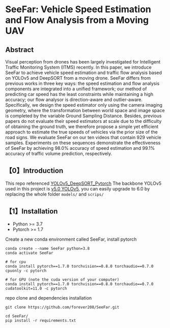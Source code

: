 # SeeFar: Vehicle Speed Estimation and Flow Analysis from a Moving UAV

## Abstract
Visual perception from drones has been largely investigated for Intelligent Traffic Monitoring System (ITMS) recently. In this paper, we introduce SeeFar to achieve vehicle speed estimation and traffic flow analysis based on YOLOv5 and DeepSORT from a moving drone. SeeFar differs from previous works in three key ways: the speed estimation and flow analysis components are integrated into a unified framework; our method of predicting car speed has the least constraints while maintaining a high accuracy; our flow analysor is direction-aware and outlier-aware. Specifically, we design the speed estimator only using the camera imaging geometry, where the transformation between world space and image space is completed by the variable Ground Sampling Distance. Besides, previous papers do not evaluate their speed estimators at scale due to the difficulty of obtaining the ground truth, we therefore propose a simple yet efficient approach to estimate the true speeds of vehicles via the prior size of the road signs. We evaluate SeeFar on our ten videos that contain 929 vehicle samples. Experiments on these sequences demonstrate the effectiveness of SeeFar by achieving 98.0% accuracy of speed estimation and 99.1% accuracy of traffic volume prediction, respectively.

 

## 【0】Introduction
This repo referenced [YOLOv5_DeepSORT_Pytorch](https://github.com/mikel-brostrom/Yolov5_DeepSort_Pytorch)
The backbone YOLOv5 used in this project is  [v5.0 YOLOv5](https://github.com/ultralytics/yolov5/releases/tag/v5.0), you can easily upgrade to 6.0 by replacing the whole folder `models/` and `scrips/`


<!-- Running the repo in Colab is recommended, copy the file [YOLOv5_DeepSORT.ipynb](https://colab.research.google.com/drive/1AEAgVhDKNsmUmmDRG9dP9y4VToC4pVn1?usp=sharing), then run it on Colab. (remember to change the runtime type to GPU in Colab) -->




## 【1】Installation 

* Python >= 3.7
* Pytorch >= 1.7

Create a new conda environment called SeeFar, install pytorch
```
conda create --name SeeFar python=3.8
conda activate SeeFar

# for cpu
conda install pytorch==1.7.0 torchvision==0.8.0 torchaudio==0.7.0 cpuonly -c pytorch

# for GPU (note the cuda version of your computer)
conda install pytorch==1.7.0 torchvision==0.8.0 torchaudio==0.7.0 cudatoolkit=11.0 -c pytorch

```

repo clone and dependencies installation 
```
git clone https://github.com/forever208/SeeFar.git

cd SeeFar/
pip install -r requirements.txt

```

